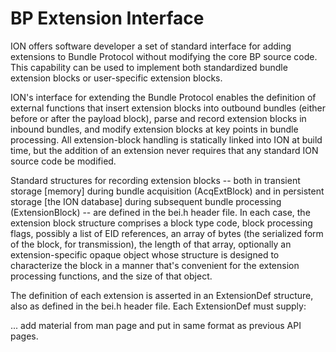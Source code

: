 # BP Extension Interface

ION offers software developer a set of standard interface for adding extensions to Bundle Protocol without modifying the core BP source code. This capability can be used to implement both standardized bundle extension blocks or user-specific extension blocks.

ION's interface for extending the Bundle Protocol enables the definition of external functions that insert extension blocks into outbound bundles (either before or after the payload block), parse and record extension blocks in inbound bundles, and modify extension blocks at key points in bundle processing. All extension-block handling is statically linked into ION at build time, but the addition of an extension never requires that any standard ION source code be modified.

Standard structures for recording extension blocks -- both in transient storage [memory] during bundle acquisition (AcqExtBlock) and in persistent storage [the ION database] during subsequent bundle processing (ExtensionBlock) -- are defined in the bei.h header file. In each case, the extension block structure comprises a block type code, block processing flags, possibly a list of EID references, an array of bytes (the serialized form of the block, for transmission), the length of that array, optionally an extension-specific opaque object whose structure is designed to characterize the block in a manner that's convenient for the extension processing functions, and the size of that object.

The definition of each extension is asserted in an ExtensionDef structure, also as defined in the bei.h header file. Each ExtensionDef must supply:

... add material from man page and put in same format as previous API pages.
